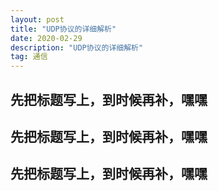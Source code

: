 ```yaml
---
layout: post
title: "UDP协议的详细解析"
date: 2020-02-29
description: "UDP协议的详细解析"
tag: 通信
---
```

## 先把标题写上，到时候再补，嘿嘿
## 先把标题写上，到时候再补，嘿嘿
## 先把标题写上，到时候再补，嘿嘿
